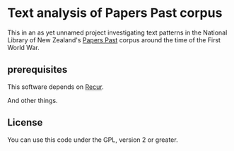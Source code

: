 Text analysis of Papers Past corpus
===================================

This in an as yet unnamed project investigating text patterns in the
National Library of New Zealand's
[Papers Past](http://paperspast.natlib.govt.nz/cgi-bin/paperspast)
corpus around the time of the First World War.

## prerequisites

This software depends on
[Recur](https://github.com/douglasbagnall/recur).

And other things.

## License

You can use this code under the GPL, version 2 or greater.
